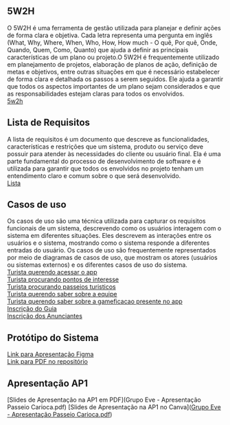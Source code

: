 ## 5W2H  
O 5W2H é uma ferramenta de gestão utilizada para planejar e definir ações de forma clara e objetiva. Cada letra representa uma pergunta em inglês (What, Why, Where, When, Who, How, How much - O quê, Por quê, Onde, Quando, Quem, Como, Quanto) que ajuda a definir as principais características de um plano ou projeto.O 5W2H é frequentemente utilizado em planejamento de projetos, elaboração de planos de ação, definição de metas e objetivos, entre outras situações em que é necessário estabelecer de forma clara e detalhada os passos a serem seguidos. Ele ajuda a garantir que todos os aspectos importantes de um plano sejam considerados e que as responsabilidades estejam claras para todos os envolvidos.  
[5w2h](5W2H.md)  

## Lista de Requisitos  
A lista de requisitos é um documento que descreve as funcionalidades, características e restrições que um sistema, produto ou serviço deve possuir para atender às necessidades do cliente ou usuário final. Ela é uma parte fundamental do processo de desenvolvimento de software e é utilizada para garantir que todos os envolvidos no projeto tenham um entendimento claro e comum sobre o que será desenvolvido.  
[Lista](lista_de_requisitos.md)  

## Casos de uso  
Os casos de uso são uma técnica utilizada para capturar os requisitos funcionais de um sistema, descrevendo como os usuários interagem com o sistema em diferentes situações. Eles descrevem as interações entre os usuários e o sistema, mostrando como o sistema responde a diferentes entradas do usuário. Os casos de uso são frequentemente representados por meio de diagramas de casos de uso, que mostram os atores (usuários ou sistemas externos) e os diferentes casos de uso do sistema.  
[Turista querendo acessar o app](CasoDeUso/Acessaroapp.md)  
[Turista procurando pontos de interesse](CasoDeUso/Procurarpontosinteresse.md)  
[Turista procurando passeios turisticos](CasoDeUso/Procurarpasseio.md)  
[Turista querendo saber sobre a equipe](CasoDeUso/Procurarsobrenos.md)  
[Turista querendo saber sobre a gameficacao presente no app](CasoDeUso/AcessarGameficacao.md)  
[Inscrição do Guia](CasoDeUso/Inscreverguia.md)  
[Inscrição dos Anunciantes](CasoDeUso/Inscreveranunciante.md)  

## Protótipo do Sistema
[Link para Apresentação Figma](https://www.figma.com/proto/mj57BamMrhvR4j4h91kewW/FRONT-END_EVE-Project?type=design&node-id=1-3&t=FAaDWXNYNeqp876O-1&scaling=scale-down&page-id=0%3A1&starting-point-node-id=1%3A3&mode=design)  
[Link para PDF no repositório](/PrototivoDeTelas-EVE-ProjetoFrontEnd.pdf)

## Apresentação AP1
[Slides de Apresentação na AP1 em PDF](Grupo Eve - Apresentação Passeio Carioca.pdf)
[Slides de Apresentação na AP1 no Canva]([Grupo Eve - Apresentação Passeio Carioca.pdf](https://www.canva.com/design/DAGBSmj8Mco/GLssq8Mo0V6qq_tpKB2TjA/view?utm_content=DAGBSmj8Mco&utm_campaign=designshare&utm_medium=link&utm_source=editor))
